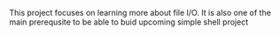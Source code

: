 This project focuses on learning more about file I/O. It is also one of the main prerequsite to be able to buid upcoming simple shell project
